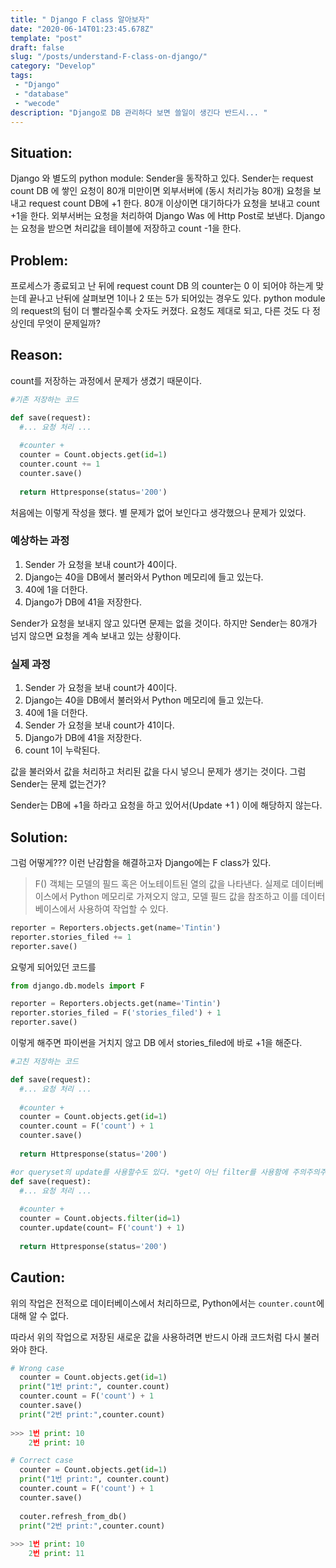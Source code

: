 ```yaml
---
title: " Django F class 알아보자"
date: "2020-06-14T01:23:45.678Z"
template: "post"
draft: false
slug: "/posts/understand-F-class-on-django/"
category: "Develop"
tags:
 - "Django"
 - "database"
 - "wecode"
description: "Django로 DB 관리하다 보면 쓸일이 생긴다 반드시... "
---
```

<h2 style="color:rgb(9, 136, 104)"> </h2>

## Situation:

 Django 와 별도의 python module: Sender을 동작하고 있다. Sender는 request count DB 에 쌓인 요청이 80개 미만이면 외부서버에 (동시 처리가능 80개) 요청을 보내고 request count DB에 +1 한다. 80개 이상이면 대기하다가 요청을 보내고 count +1을 한다.  외부서버는 요청을 처리하여  Django Was 에 Http Post로 보낸다. Django는 요청을 받으면 처리값을 테이블에 저장하고 count -1을 한다. 

## Problem: 

 프로세스가 종료되고 난 뒤에 request count DB 의 counter는 0 이 되어야 하는게 맞는데 끝나고 난뒤에 살펴보면 1이나 2 또는 5가 되어있는 경우도 있다. python module의 request의 텀이 더 빨라질수록 숫자도 커졌다.  요청도 제대로 되고, 다른 것도 다 정상인데 무엇이 문제일까? 

## Reason: 

count를 저장하는 과정에서 문제가 생겼기 때문이다. 

```python
#기존 저장하는 코드

def save(request):
  #... 요청 처리 ... 
  
  #counter + 
  counter = Count.objects.get(id=1)
  counter.count += 1
  counter.save()
  
  return Httpresponse(status='200')
```

처음에는 이렇게 작성을 했다. 별 문제가 없어 보인다고 생각했으나 문제가 있었다. 

### 예상하는 과정

1. Sender 가 요청을 보내 count가 40이다. 
2. Django는 40을 DB에서 불러와서 Python 메모리에 들고 있는다.
3. 40에 1을 더한다.
4. Django가 DB에 41을 저장한다. 

Sender가 요청을 보내지 않고 있다면 문제는 없을 것이다. 하지만 Sender는 80개가 넘지 않으면 요청을 계속 보내고 있는 상황이다. 

### 실제 과정

1. Sender 가 요청을 보내 count가 40이다. 
2. Django는 40을 DB에서 불러와서 Python 메모리에 들고 있는다.
3. 40에 1을 더한다.
4. Sender 가 요청을 보내 count가 41이다.
5. Django가 DB에 41을 저장한다. 
6. count 1이 누락된다. 

값을 불러와서 값을 처리하고 처리된 값을 다시 넣으니 문제가 생기는 것이다. 그럼 Sender는 문제 없는건가?

Sender는 DB에 +1을 하라고 요청을 하고 있어서(Update +1 ) 이에 해당하지 않는다. 

## Solution: 

그럼 어떻게??? 이런 난감함을 해결하고자 Django에는 F class가 있다. 

> F() 객체는 모델의 필드 혹은 어노테이트된 열의 값을 나타낸다. 실제로 데이터베이스에서 Python 메모리로 가져오지 않고, 모델 필드 값을 참조하고 이를 데이터베이스에서 사용하여 작업할 수 있다.

```python
reporter = Reporters.objects.get(name='Tintin')
reporter.stories_filed += 1
reporter.save()
```

요렇게 되어있던 코드를

```python
from django.db.models import F

reporter = Reporters.objects.get(name='Tintin')
reporter.stories_filed = F('stories_filed') + 1
reporter.save()
```

이렇게 해주면 파이썬을 거치지 않고 DB 에서  stories_filed에 바로 +1을 해준다. 

```python
#고친 저장하는 코드

def save(request):
  #... 요청 처리 ... 
  
  #counter + 
  counter = Count.objects.get(id=1)
  counter.count = F('count') + 1 
  counter.save()
  
  return Httpresponse(status='200')

#or queryset의 update를 사용할수도 있다. *get이 아닌 filter를 사용함에 주의주의주의
def save(request):
  #... 요청 처리 ... 
  
  #counter + 
  counter = Count.objects.filter(id=1)
  counter.update(count= F('count') + 1) 
  
  return Httpresponse(status='200')
```



## Caution:

위의 작업은 전적으로 데이터베이스에서 처리하므로, Python에서는 `counter.count`에 대해 알 수 없다.

따라서 위의 작업으로 저장된 새로운 값을 사용하려면 반드시 아래 코드처럼 다시 불러와야 한다.

```python
# Wrong case
  counter = Count.objects.get(id=1)
  print("1번 print:", counter.count)
  counter.count = F('count') + 1 
  counter.save() 
  print("2번 print:",counter.count)
  
>>> 1번 print: 10
  	2번 print: 10

# Correct case
  counter = Count.objects.get(id=1)
  print("1번 print:", counter.count)
  counter.count = F('count') + 1 
  counter.save() 
  
  couter.refresh_from_db() 
  print("2번 print:",counter.count)
  
>>> 1번 print: 10
  	2번 print: 11
      
```

